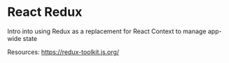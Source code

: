 # React Redux

Intro into using Redux as a replacement for React Context to manage app-wide state

Resources: https://redux-toolkit.js.org/
